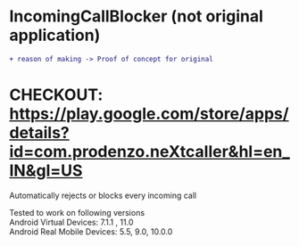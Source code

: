 # IncomingCallBlocker (not original application)
```diff
+ reason of making -> Proof of concept for original
```
# CHECKOUT: https://play.google.com/store/apps/details?id=com.prodenzo.neXtcaller&hl=en_IN&gl=US
<p>Automatically rejects or blocks every incoming call</p>
Tested to work on following versions<br>
Android Virtual Devices: 7.1.1 , 11.0<br>
Android Real Mobile Devices: 5.5, 9.0, 10.0.0<br>
